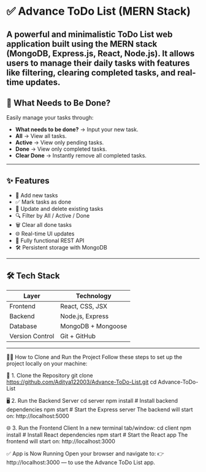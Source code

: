 # ✅ Advance ToDo List (MERN Stack)

A powerful and minimalistic ToDo List web application built using the **MERN stack** (MongoDB, Express.js, React, Node.js).
It allows users to manage their daily tasks with features like filtering, clearing completed tasks, and real-time updates.
---
## 🧠 What Needs to Be Done?

Easily manage your tasks through:
- **What needs to be done?** → Input your new task.
- **All** → View all tasks.
- **Active** → View only pending tasks.
- **Done** → View only completed tasks.
- **Clear Done** → Instantly remove all completed tasks.

---
## ✨ Features

- 📝 Add new tasks
- ✅ Mark tasks as done
- 🔄 Update and delete existing tasks
- 🔍 Filter by All / Active / Done
- 🗑️ Clear all done tasks
- 🌐 Real-time UI updates
- 🔌 Fully functional REST API
- 🛠️ Persistent storage with MongoDB

---
## 🛠 Tech Stack

| Layer     | Technology           |
|-----------|----------------------|
| Frontend  | React, CSS, JSX      |
| Backend   | Node.js, Express     |
| Database  | MongoDB + Mongoose   |
| Version Control | Git + GitHub   |

---
🧑‍💻 How to Clone and Run the Project
Follow these steps to set up the project locally on your machine:

🔁 1. Clone the Repository
git clone https://github.com/Aditya122003/Advance-ToDo-List.git
cd Advance-ToDo-List

🖥️ 2. Run the Backend Server
cd server
npm install         # Install backend dependencies
npm start           # Start the Express server
The backend will start on: http://localhost:5000

🌐 3. Run the Frontend Client
In a new terminal tab/window:
cd client
npm install         # Install React dependencies
npm start           # Start the React app
The frontend will start on: http://localhost:3000

✅ App is Now Running
Open your browser and navigate to:
👉 http://localhost:3000 — to use the Advance ToDo List app.

